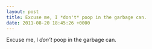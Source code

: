 ```yaml
---
layout: post
title: Excuse me, I *don't* poop in the garbage can.
date: 2011-08-20 18:45:26 +0000
---
```


Excuse me, I *don't* poop in the garbage can.

